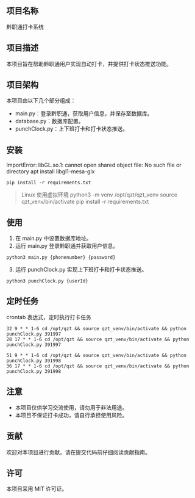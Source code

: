 ## 项目名称

黔职通打卡系统

## 项目描述

本项目旨在帮助黔职通用户实现自动打卡，并提供打卡状态推送功能。

## 项目架构

本项目由以下几个部分组成：

- main.py：登录黔职通，获取用户信息，并保存至数据库。
- database.py：数据库配置。
- punchClock.py：上下班打卡和打卡状态推送。

## 安装
ImportError: libGL.so.1: cannot open shared object file: No such file or directory
apt install libgl1-mesa-glx

```
pip install -r requirements.txt
```
> Linux 使用虚拟环境
> python3 -m venv /opt/qzt/qzt_venv
> source qzt_venv/bin/activate
> pip install -r requirements.txt

## 使用

1. 在 main.py 中设置数据库地址。
2. 运行 main.py 登录黔职通并获取用户信息。
```
python3 main.py {phonenumber} {password}
```
3. 运行 punchClock.py 实现上下班打卡和打卡状态推送。
```
python3 punchClock.py {userId}
```

## 定时任务

crontab 表达式，定时执行打卡任务
```
32 9 * * 1-6 cd /opt/qzt && source qzt_venv/bin/activate && python punchClock.py 391997
28 17 * * 1-6 cd /opt/qzt && source qzt_venv/bin/activate && python punchClock.py 391997

51 9 * * 1-6 cd /opt/qzt && source qzt_venv/bin/activate && python punchClock.py 391998
36 17 * * 1-6 cd /opt/qzt && source qzt_venv/bin/activate && python punchClock.py 391998
```

## 注意

- 本项目仅供学习交流使用，请勿用于非法用途。
- 本项目不保证打卡成功，请自行承担使用风险。

## 贡献

欢迎对本项目进行贡献。请在提交代码前仔细阅读贡献指南。

## 许可

本项目采用 MIT 许可证。